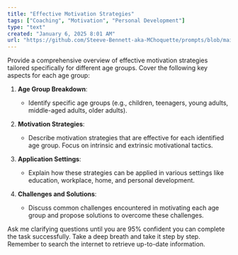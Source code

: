 ```yaml
---
title: "Effective Motivation Strategies"
tags: ["Coaching", "Motivation", "Personal Development"]
type: "text"
created: "January 6, 2025 8:01 AM"
url: "https://github.com/Steeve-Bennett-aka-MChoquette/prompts/blob/main/effective_motivation_strategies.md"
---
```


Provide a comprehensive overview of effective motivation strategies tailored specifically for different age groups. Cover the following key aspects for each age group:

1. **Age Group Breakdown**:
   - Identify specific age groups (e.g., children, teenagers, young adults, middle-aged adults, older adults).

2. **Motivation Strategies**:
   - Describe motivation strategies that are effective for each identified age group. Focus on intrinsic and extrinsic motivational tactics.

3. **Application Settings**:
   - Explain how these strategies can be applied in various settings like education, workplace, home, and personal development.

4. **Challenges and Solutions**:
   - Discuss common challenges encountered in motivating each age group and propose solutions to overcome these challenges.

Ask me clarifying questions until you are 95% confident you can complete the task successfully. Take a deep breath and take it step by step. Remember to search the internet to retrieve up-to-date information.